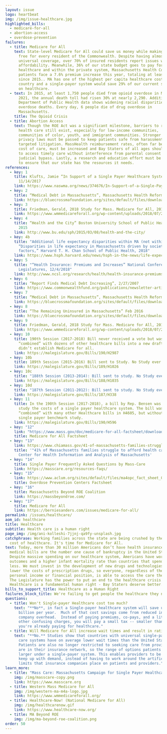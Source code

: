 ```yaml
---
layout: issue
logo: heartbeat
img: /img/issue-healthcare.jpg
highlighted_bills:
  - medicare-for-all
  - abortion-access
  - overdose-prevention
failures:
  - title: Medicare for All
    text: State-level Medicare for All could save us money while making healthcare
      free for every resident of the Commonwealth. Despite having almost
      universal coverage, over 70% of insured residents report issues with
      affordability. Meanwhile, 36% of our state budget goes to pay for
      healthcare and within the private system, Massachusetts Health Connector
      patients face a 7.6% premium increase this year, totaling at least 31%
      since 2015.. MA has one of the highest per capita healthcare costs in the
      country and a single-payer system would save 29% of our current spending
      on healthcare.
  - text: In 2015, at least 1,750 people died from opioid overdose in MA, and by
      2021, the annual death toll had risen 30% at nearly 2,290. Additionally,
      Department of Public Health data shows widening racial disparities in
      overdose deaths. Every day, 6 people die of drug overdose in
      Massachusetts.
    title: The Opioid Crisis
  - title: Abortion Access
    text: Though the ROE Act was a significant milestone, barriers to reproductive
      health care still exist, especially for low-income communities,
      communities of color, youth, and immigrant communities. Stronger digital
      privacy laws must be passed to keep patients safe from harassment and
      targeted litigation. MassHealth reimbursement rates, often far below the
      cost of care, must be increased and Bay Staters of all ages should be able
      to access timely care without interference from parental consent or
      judicial bypass. Lastly, a research and education effort must be launched
      to ensure that our state has the resources it needs.
references:
  - key: 1
    title: Klufts, Jamie “In Support of a Single Payer Healthcare System”, NASW-MA,
      11/14/2017
    link: https://www.naswma.org/news/374676/In-Support-of-a-Single-Payer-Health-Care-System.htm
  - key: 2
    title: “Medical Debt in Massachusetts”, Massachusetts Health Reform Survey, 2012
    link: https://bluecrossmafoundation.org/sites/default/files/download/publication/MHRS-2012_debt_infographic.pdf
  - key: 3
    title: Friedman, Gerald, 2018 Study for Mass. Medicare for All, 2018
    link: https://www.wmmedicareforall.org/wp-content/uploads/2018/07/2019-DATA-final-Friedman.pdf
  - key: 4
    title: “Health and the City” Boston University School of Public Health, March 8,
      2015
    link: http://www.bu.edu/sph/2015/03/08/health-and-the-city/
  - key: 4b
    title: "Additional life expectancy disparities within MA (not within Boston):
      “Disparities in life expectancy in Massachusetts driven by societal
      factors,” Harvard T. H. Chan School of Public Health, 2018"
    link: https://www.hsph.harvard.edu/news/hsph-in-the-news/life-expectancy-disparities-massachusetts-societal-factors/
  - key: 5
    title: "“Health Insurance: Premiums and Increases” National Conference of State
      Legislatures, 12/4/2018"
    link: http://www.ncsl.org/research/health/health-insurance-premiums.aspx
  - key: 6
    title: “Report Finds Medical Debt Increasing”, 2/27/2007
    link: https://www.commonwealthfund.org/publications/newsletter-article/report-finds-medical-debt-increasing
  - key: 7
    title: “Medical Debt in Massachusetts”, Massachusetts Health Reform Survey, 2012
    link: https://bluecrossmafoundation.org/sites/default/files/download/publication/MHRS-2012_debt_infographic.pdf
  - key: 8
    title: “The Remaining Uninsured in Massachusetts” Feb 2016
    link: https://bluecrossmafoundation.org/sites/default/files/download/publication/Remaining_Uninsured_Final.pdf
  - key: 9
    title: Friedman, Gerald, 2018 Study for Mass. Medicare for All, 2018
    link: https://www.wmmedicareforall.org/wp-content/uploads/2018/07/2019-DATA-final-Friedman.pdf
  - key: 10
    title: 190th Session (2017-2018) Bill never received a vote but was instead
      “combined” with dozens of other healthcare bills into a new draft which
      didn’t establish Medicare for all.
    link: https://malegislature.gov/Bills/190/H2987
  - key: 10b
    title: 189th Session (2015-2016) Bill sent to Study. No Study ever conducted
    link: https://malegislature.gov/Bills/189/H1026
  - key: 10c
    title: "188th Session (2013-2014): Bill sent to study. No Study ever conducted"
    link: https://malegislature.gov/Bills/188/H1035
  - key: 10d
    title: "187th Session (2011-2012): Bill sent to study. No Study ever conducted"
    link: https://malegislature.gov/Bills/187/H338
  - key: 11
    title: In the 190th Session (2017-2018), a bill by Rep. Bensen was introduced to
      study the costs of a single payer healthcare system. The bill was
      “combined” with many other Healthcare bills in H4605, but without the
      single payer benchmark study.
    link: https://malegislature.gov/Bills/190/H596
  - key: "12"
    link: "https://www.mass.gov/doc/medicare-for-all-factsheet/download "
    title: Medicare for All Factsheet
  - key: "13"
    link: https://www.chiamass.gov/41-of-massachusetts-families-struggle-to-afford-health-care/
    title: '"41% of Massachusetts families struggle to afford health care" by the
      Center for Health Information and Analysis of Massachusetts'
  - key: "14"
    title: Single Payer Frequently Asked Questions by Mass-Care
    link: https://masscare.org/resources-faqs/
  - key: "15"
    link: https://www.aclum.org/sites/default/files/ma4opc_fact_sheet_03.23.23.pdf
    title: Overdose Prevention Centers Factsheet
  - key: "16"
    title: Massachusetts Beyond ROE Coalition
    link: https://massbeyondroe.com/
  - key: "17"
    title: Medicare for All
    link: https://berniesanders.com/issues/medicare-for-all/
permalink: /issues/healthcare/
aom_id: healthcare
title: Healthcare
subtitle: Health care is a human right
page_img: /img/ani-kolleshi-7jjnj-qa9fy-unsplash.jpg
catchphrase: Working families across the state are being crushed by the rising
  cost of healthcare. It's time for Medicare for All.
text: Today, more than 30 million Americans don’t have health insurance and
  medical bills are the number one cause of bankruptcy in the United States.
  Despite massive spending on our healthcare system, Americans have worse health
  outcomes and a higher infant mortality rate than countries that spend much
  less. We must invest in the development of new drugs and technologies and
  lower the costs of prescription drugs, so everyone, regardless of their
  personal income or financial position, is able to access the care they need.
  The Legislature has the power to put an end to the healthcare crisis.
  Healthcare is a fundamental human right - Bay Staters deserve better.
bills_to_support_title: Healthcare as a Human Right
failures_block_title: We're failing to get people the healthcare they need
questions:
  - title: Won't Single-payer Healthcare cost too much?
    text: "**No**, in fact a Single-payer healthcare system will save up to $21
      billion per year.  Much of that cost savings come from reduced insurance
      company overhead.  Instead of paying premiums, co-pays, and a litany of
      other confusing charges, you will pay a small tax -- smaller than what
      you're already paying for healthcare."
  - title: Will Medicare for All increase wait times and result in rationing care?
    text: "**No.** Studies show that countries with universal single-payer health
      care systems have on average lower wait times than the United States.
      Patients are also no longer restricted to seeking care from providers that
      are in their insurance network, so the range of options patients enjoy are
      larger under a single-payer system. This enables providers to be able to
      keep up with demand, instead of having to work around the artificial
      limits that insurance companies place on patients and providers."
learn_more:
  - title: "Mass Care: Massachusetts Campaign for Single Payer Healthcare"
    img: /img/masscare-copy.png
    link: https://www.masscare.org
  - title: Western Mass Medicare for All
    img: /img/western-ma-m4a-logo.jpg
    link: https://www.wmmedicareforall.org/
  - title: Healthcare-Now! (National Medicare for All)
    img: /img/healthcarenow.gif
    link: https://www.healthcare-now.org/
  - title: MA Beyond ROE
    img: /img/ma-beyond-roe-coalition.png
order: 50
---
```

